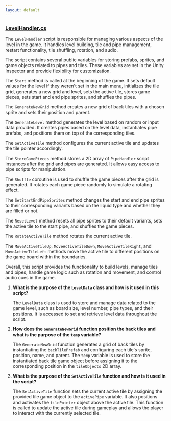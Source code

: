```yaml
---
layout: default
---
```


### [LevelHandler.cs](https://github.com/corovcam/pipe-world/blob/main/Assets/Scripts/LevelHandler.cs)

The `LevelHandler` script is responsible for managing various aspects of the level in the game. It handles level building, tile and pipe management, restart functionality, tile shuffling, rotation, and audio.

The script contains several public variables for storing prefabs, sprites, and game objects related to pipes and tiles. These variables are set in the Unity Inspector and provide flexibility for customization.

The `Start` method is called at the beginning of the game. It sets default values for the level if they weren't set in the main menu, initializes the tile grid, generates a new grid and level, sets the active tile, stores game pieces, sets start and end pipe sprites, and shuffles the pipes.

The `GenerateNewGrid` method creates a new grid of back tiles with a chosen sprite and sets their position and parent.

The `GenerateLevel` method generates the level based on random or input data provided. It creates pipes based on the level data, instantiates pipe prefabs, and positions them on top of the corresponding tiles.

The `SetActiveTile` method configures the current active tile and updates the tile pointer accordingly.

The `StoreGamePieces` method stores a 2D array of `PipeHandler` script instances after the grid and pipes are generated. It allows easy access to pipe scripts for manipulation.

The `Shuffle` coroutine is used to shuffle the game pieces after the grid is generated. It rotates each game piece randomly to simulate a rotating effect.

The `SetStartEndPipeSprites` method changes the start and end pipe sprites to their corresponding variants based on the liquid type and whether they are filled or not.

The `ResetLevel` method resets all pipe sprites to their default variants, sets the active tile to the start pipe, and shuffles the game pieces.

The `RotateActiveTile` method rotates the current active tile.

The `MoveActiveTileUp`, `MoveActiveTileDown`, `MoveActiveTileRight`, and `MoveActiveTileLeft` methods move the active tile to different positions on the game board within the boundaries.

Overall, this script provides the functionality to build levels, manage tiles and pipes, handle game logic such as rotation and movement, and control audio cues in the game.


1. **What is the purpose of the `LevelData` class and how is it used in this script?**

   The `LevelData` class is used to store and manage data related to the game level, such as board size, level number, pipe types, and their positions. It is accessed to set and retrieve level data throughout the script.

2. **How does the `GenerateNewGrid` function position the back tiles and what is the purpose of the `temp` variable?**

   The `GenerateNewGrid` function generates a grid of back tiles by instantiating the `backTilePrefab` and configuring each tile's sprite, position, name, and parent. The `temp` variable is used to store the instantiated back tile game object before assigning it to the corresponding position in the `tileObjects` 2D array.

3. **What is the purpose of the `SetActiveTile` function and how is it used in the script?**

   The `SetActiveTile` function sets the current active tile by assigning the provided tile game object to the `activePipe` variable. It also positions and activates the `tilePointer` object above the active tile. This function is called to update the active tile during gameplay and allows the player to interact with the currently selected tile.